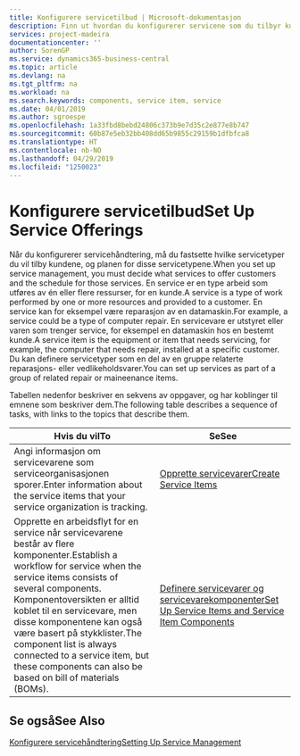 ```yaml
---
title: Konfigurere servicetilbud | Microsoft-dokumentasjon
description: Finn ut hvordan du konfigurerer servicene som du tilbyr kundene.
services: project-madeira
documentationcenter: ''
author: SorenGP
ms.service: dynamics365-business-central
ms.topic: article
ms.devlang: na
ms.tgt_pltfrm: na
ms.workload: na
ms.search.keywords: components, service item, service
ms.date: 04/01/2019
ms.author: sgroespe
ms.openlocfilehash: 1a33fbd8bebd24806c373b9e7d35c2e877e8b747
ms.sourcegitcommit: 60b87e5eb32bb408dd65b9855c29159b1dfbfca8
ms.translationtype: HT
ms.contentlocale: nb-NO
ms.lasthandoff: 04/29/2019
ms.locfileid: "1250023"
---
```

# <a name="set-up-service-offerings"></a><span data-ttu-id="a4ba1-103">Konfigurere servicetilbud</span><span class="sxs-lookup"><span data-stu-id="a4ba1-103">Set Up Service Offerings</span></span>
<span data-ttu-id="a4ba1-104">Når du konfigurerer servicehåndtering, må du fastsette hvilke servicetyper du vil tilby kundene, og planen for disse servicetypene.</span><span class="sxs-lookup"><span data-stu-id="a4ba1-104">When you set up service management, you must decide what services to offer customers and the schedule for those services.</span></span> <span data-ttu-id="a4ba1-105">En service er en type arbeid som utføres av én eller flere ressurser, for en kunde.</span><span class="sxs-lookup"><span data-stu-id="a4ba1-105">A service is a type of work performed by one or more resources and provided to a customer.</span></span> <span data-ttu-id="a4ba1-106">En service kan for eksempel være reparasjon av en datamaskin.</span><span class="sxs-lookup"><span data-stu-id="a4ba1-106">For example, a service could be a type of computer repair.</span></span> <span data-ttu-id="a4ba1-107">En servicevare er utstyret eller varen som trenger service, for eksempel en datamaskin hos en bestemt kunde.</span><span class="sxs-lookup"><span data-stu-id="a4ba1-107">A service item is the equipment or item that needs servicing, for example, the computer that needs repair, installed at a specific customer.</span></span> <span data-ttu-id="a4ba1-108">Du kan definere servicetyper som en del av en gruppe relaterte reparasjons- eller vedlikeholdsvarer.</span><span class="sxs-lookup"><span data-stu-id="a4ba1-108">You can set up services as part of a group of related repair or maineenance items.</span></span>  
  
<span data-ttu-id="a4ba1-109">Tabellen nedenfor beskriver en sekvens av oppgaver, og har koblinger til emnene som beskriver dem.</span><span class="sxs-lookup"><span data-stu-id="a4ba1-109">The following table describes a sequence of tasks, with links to the topics that describe them.</span></span>  
  
|<span data-ttu-id="a4ba1-110">**Hvis du vil**</span><span class="sxs-lookup"><span data-stu-id="a4ba1-110">**To**</span></span>|<span data-ttu-id="a4ba1-111">**Se**</span><span class="sxs-lookup"><span data-stu-id="a4ba1-111">**See**</span></span>|  
|------------|-------------|  
|<span data-ttu-id="a4ba1-112">Angi informasjon om servicevarene som serviceorganisasjonen sporer.</span><span class="sxs-lookup"><span data-stu-id="a4ba1-112">Enter information about the service items that your service organization is tracking.</span></span>|[<span data-ttu-id="a4ba1-113">Opprette servicevarer</span><span class="sxs-lookup"><span data-stu-id="a4ba1-113">Create Service Items</span></span>](service-how-to-create-service-items.md)|  
|<span data-ttu-id="a4ba1-114">Opprette en arbeidsflyt for en service når servicevarene består av flere komponenter.</span><span class="sxs-lookup"><span data-stu-id="a4ba1-114">Establish a workflow for service when the service items consists of several components.</span></span> <span data-ttu-id="a4ba1-115">Komponentoversikten er alltid koblet til en servicevare, men disse komponentene kan også være basert på stykklister.</span><span class="sxs-lookup"><span data-stu-id="a4ba1-115">The component list is always connected to a service item, but these components can also be based on bill of materials (BOMs).</span></span>|[<span data-ttu-id="a4ba1-116">Definere servicevarer og servicevarekomponenter</span><span class="sxs-lookup"><span data-stu-id="a4ba1-116">Set Up Service Items and Service Item Components</span></span>](service-how-setup-service-items.md)|  
  
## <a name="see-also"></a><span data-ttu-id="a4ba1-117">Se også</span><span class="sxs-lookup"><span data-stu-id="a4ba1-117">See Also</span></span>  
[<span data-ttu-id="a4ba1-118">Konfigurere servicehåndtering</span><span class="sxs-lookup"><span data-stu-id="a4ba1-118">Setting Up Service Management</span></span>](service-setup-service.md)   